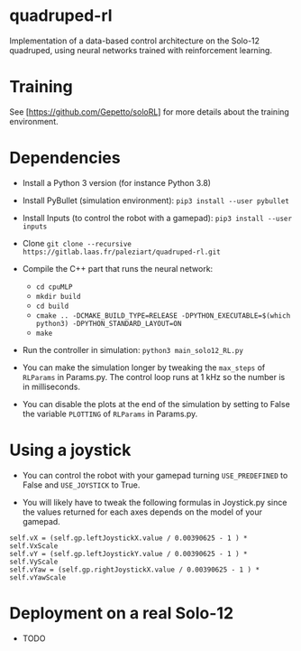 # quadruped-rl

Implementation of a data-based control architecture on the Solo-12 quadruped, using neural networks trained with reinforcement learning.

# Training

See [https://github.com/Gepetto/soloRL] for more details about the training environment.

# Dependencies

* Install a Python 3 version (for instance Python 3.8)

* Install PyBullet (simulation environment): `pip3 install --user pybullet`

* Install Inputs (to control the robot with a gamepad): `pip3 install --user inputs`

* Clone `git clone --recursive https://gitlab.laas.fr/paleziart/quadruped-rl.git`

* Compile the C++ part that runs the neural network:
    * `cd cpuMLP`
    * `mkdir build`
    * `cd build`
    * `cmake .. -DCMAKE_BUILD_TYPE=RELEASE -DPYTHON_EXECUTABLE=$(which python3) -DPYTHON_STANDARD_LAYOUT=ON`
    * `make`

* Run the controller in simulation: `python3 main_solo12_RL.py` 

* You can make the simulation longer by tweaking the `max_steps` of `RLParams` in Params.py. The control loop runs at 1 kHz so the number is in milliseconds.

* You can disable the plots at the end of the simulation by setting to False the variable `PLOTTING` of `RLParams` in Params.py.

# Using a joystick

* You can control the robot with your gamepad turning `USE_PREDEFINED` to False and `USE_JOYSTICK` to True.

* You will likely have to tweak the following formulas in Joystick.py since the values returned for each axes depends on the model of your gamepad.
```
self.vX = (self.gp.leftJoystickX.value / 0.00390625 - 1 ) * self.VxScale
self.vY = (self.gp.leftJoystickY.value / 0.00390625 - 1 ) * self.VyScale
self.vYaw = (self.gp.rightJoystickX.value / 0.00390625 - 1 ) * self.vYawScale
```

# Deployment on a real Solo-12

* TODO

